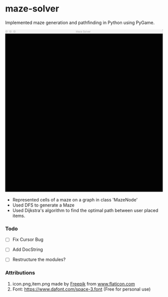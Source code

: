 # maze-solver 
Implemented maze generation and pathfinding in Python using PyGame. 

![](maze.gif)
- Represented cells of a maze on a graph in class 'MazeNode'  
- Used DFS to generate a Maze 
- Used Dijkstra's algorithm to find the optimal path between user placed items. 


### Todo
 - [ ] Fix Cursor Bug 
 - [ ] Add DocString 
 - [ ] Restructure the modules?



### Attributions
1. <div>icon.png,item.png made by <a href="https://www.flaticon.com/authors/freepik" title="Freepik">Freepik</a> from <a href="https://www.flaticon.com/" title="Flaticon">www.flaticon.com</a></div>
2. Font: https://www.dafont.com/space-3.font (Free for personal use) 
